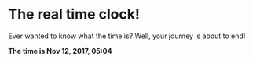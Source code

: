 # The real time clock!

Ever wanted to know what the time is? Well, your journey is about to end!

**The time is Nov 12, 2017, 05:04**